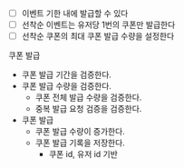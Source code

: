 - [ ] 이벤트 기한 내에 발급할 수 있다
- [ ] 선착순 이벤트는 유저당 1번의 쿠폰만 발급한다
- [ ] 선착순 쿠폰의 최대 쿠폰 발급 수량을 설정한다

쿠폰 발급
- 쿠폰 발급 기간을 검증한다.
- 쿠폰 발급 수량을 검증한다.
    - 쿠폰 전체 발급 수량을 검증한다.
    - 중복 발급 요청 검증을 검증한다.
- 쿠폰 발급
    - 쿠폰 발급 수량이 증가한다.
    - 쿠폰 발급 기록을 저장한다.
        - 쿠폰 id, 유저 id 기반
